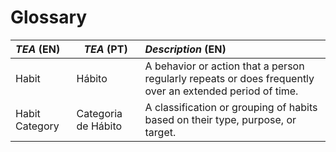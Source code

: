 # Glossary

| **_TEA_** (EN)                 | **_TEA_** (PT)                     | **_Description_** (EN)                                                                                   |                                       
|:-------------------------------|------------------------------------|:---------------------------------------------------------------------------------------------------------|
| Habit                          | Hábito                             | A behavior or action that a person regularly repeats or does frequently over an extended period of time. |
| Habit Category                 | Categoria de Hábito                | A classification or grouping of habits based on their type, purpose, or target.                          |







